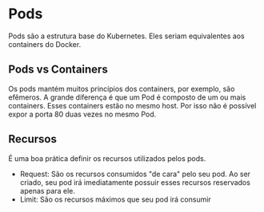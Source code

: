 # Pods

Pods são a estrutura base do Kubernetes. Eles seriam equivalentes aos containers do Docker.

## Pods vs Containers

Os pods mantém muitos princípios dos containers, por exemplo, são efêmeros. A grande diferença é que um Pod é composto de um ou mais containers. Esses containers estão no mesmo host. Por isso não é possível expor a porta 80 duas vezes no mesmo Pod.

## Recursos

É uma boa prática definir os recursos utilizados pelos pods.
* Request: São os recursos consumidos "de cara" pelo seu pod. Ao ser criado, seu pod irá imediatamente possuir esses recursos reservados apenas para ele.
* Limit: São os recursos máximos que seu pod irá consumir
